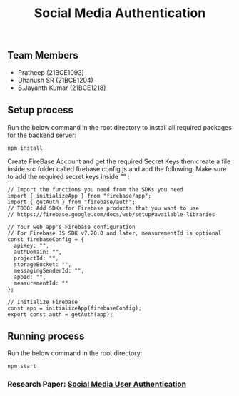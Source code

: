 <h1 align="center">Social Media Authentication</h1>
<br>

## Team Members

- Pratheep (21BCE1093)
- Dhanush SR (21BCE1204)
- S.Jayanth Kumar (21BCE1218)

## Setup process

Run the below command in the root directory to install all required packages for the backend server:

```
npm install
```

Create FireBase Account and get the required Secret Keys then create a file inside src folder called firebase.config.js and add the following. Make sure to add the required secret keys inside "" :

```
// Import the functions you need from the SDKs you need
import { initializeApp } from "firebase/app";
import { getAuth } from "firebase/auth";
// TODO: Add SDKs for Firebase products that you want to use
// https://firebase.google.com/docs/web/setup#available-libraries

// Your web app's Firebase configuration
// For Firebase JS SDK v7.20.0 and later, measurementId is optional
const firebaseConfig = {
  apiKey: "",
  authDomain: "",
  projectId: "",
  storageBucket: "",
  messagingSenderId: "",
  appId: "",
  measurementId: ""
};

// Initialize Firebase
const app = initializeApp(firebaseConfig);
export const auth = getAuth(app);
```

## Running process

Run the below command in the root directory:

```
npm start

```

### Research Paper: [Social Media User Authentication](https://github.com/SJ-Kumar/Social-Media-Auth-ISA/blob/a4ea3d8ad69fa531abc415ae68a38efc275894fa/21BCE1218_ISA%20RESEARCH%20PAPER%20(SECURITY%20METHODS%20TO%20VERIFY%20USER%20AUTHENTICITY.pdf))

